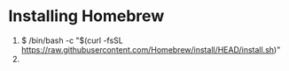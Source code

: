 # Installing Homebrew
1. $ /bin/bash -c "$(curl -fsSL https://raw.githubusercontent.com/Homebrew/install/HEAD/install.sh)"
2. <!-- $ brew install wget

# Setting up AWS CLI
1. $ curl "https://awscli.amazonaws.com/AWSCLIV2.pkg" -o "AWSCLIV2.pkg"
2. $ sudo installer -pkg AWSCLIV2.pkg -target /

# Verifying AWS CLI Installation:
3. $ which aws
4. $ aws --version


# Setting up Terraform
1. $ brew tap hashicorp/tap
2. $ brew install hashicorp/tap/terraform

# Installing EKS CTL
1. $ brew install eksctl


# Running Application
1. $ terraform init
2. $ terraform plan
3. $ terraform apply